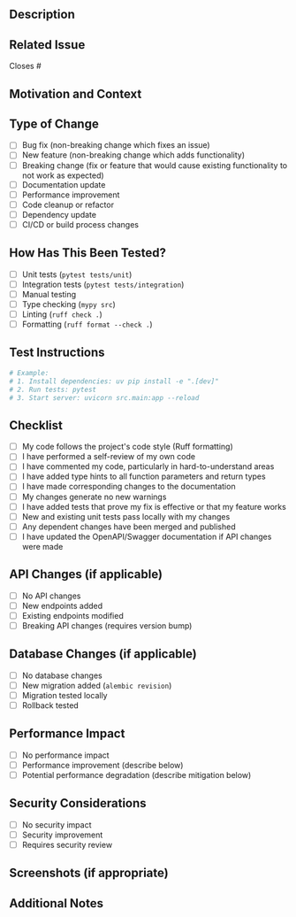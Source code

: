 ## Description
<!--- Describe your changes in detail -->

## Related Issue
<!--- Please link to the issue here -->
Closes #

## Motivation and Context
<!--- Why is this change required? What problem does it solve? -->

## Type of Change
- [ ] Bug fix (non-breaking change which fixes an issue)
- [ ] New feature (non-breaking change which adds functionality)
- [ ] Breaking change (fix or feature that would cause existing functionality to not work as expected)
- [ ] Documentation update
- [ ] Performance improvement
- [ ] Code cleanup or refactor
- [ ] Dependency update
- [ ] CI/CD or build process changes

## How Has This Been Tested?
<!--- Please describe the tests you ran to verify your changes -->
- [ ] Unit tests (`pytest tests/unit`)
- [ ] Integration tests (`pytest tests/integration`)
- [ ] Manual testing
- [ ] Type checking (`mypy src`)
- [ ] Linting (`ruff check .`)
- [ ] Formatting (`ruff format --check .`)

## Test Instructions
<!--- Please describe how reviewers can test your changes -->
```bash
# Example:
# 1. Install dependencies: uv pip install -e ".[dev]"
# 2. Run tests: pytest
# 3. Start server: uvicorn src.main:app --reload
```

## Checklist
- [ ] My code follows the project's code style (Ruff formatting)
- [ ] I have performed a self-review of my own code
- [ ] I have commented my code, particularly in hard-to-understand areas
- [ ] I have added type hints to all function parameters and return types
- [ ] I have made corresponding changes to the documentation
- [ ] My changes generate no new warnings
- [ ] I have added tests that prove my fix is effective or that my feature works
- [ ] New and existing unit tests pass locally with my changes
- [ ] Any dependent changes have been merged and published
- [ ] I have updated the OpenAPI/Swagger documentation if API changes were made

## API Changes (if applicable)
<!--- Document any API endpoint changes, new routes, or modified request/response schemas -->
- [ ] No API changes
- [ ] New endpoints added
- [ ] Existing endpoints modified
- [ ] Breaking API changes (requires version bump)

## Database Changes (if applicable)
<!--- Document any database schema changes or migrations -->
- [ ] No database changes
- [ ] New migration added (`alembic revision`)
- [ ] Migration tested locally
- [ ] Rollback tested

## Performance Impact
<!--- Describe any performance implications of your changes -->
- [ ] No performance impact
- [ ] Performance improvement (describe below)
- [ ] Potential performance degradation (describe mitigation below)

## Security Considerations
<!--- Describe any security implications of your changes -->
- [ ] No security impact
- [ ] Security improvement
- [ ] Requires security review

## Screenshots (if appropriate)
<!--- Add screenshots for UI changes or API response examples -->

## Additional Notes
<!--- Add any additional notes or context about the pull request here -->
